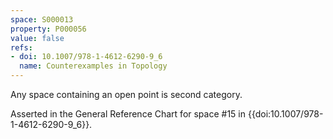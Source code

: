 ```yaml
---
space: S000013
property: P000056
value: false
refs:
- doi: 10.1007/978-1-4612-6290-9_6
  name: Counterexamples in Topology
---
```


Any space containing an open point is second category.

Asserted in the General Reference Chart for space #15 in
{{doi:10.1007/978-1-4612-6290-9_6}}.
